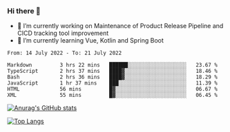 ### Hi there 👋

- 🔭 I’m currently working on Maintenance of Product Release Pipeline and CICD tracking tool improvement
- 🌱 I’m currently learning Vue, Kotlin and Spring Boot

<!--START_SECTION:waka-->

```text
From: 14 July 2022 - To: 21 July 2022

Markdown         3 hrs 22 mins   ██████░░░░░░░░░░░░░░░░░░░   23.67 %
TypeScript       2 hrs 37 mins   ████▓░░░░░░░░░░░░░░░░░░░░   18.46 %
Bash             2 hrs 36 mins   ████▓░░░░░░░░░░░░░░░░░░░░   18.29 %
JavaScript       1 hr 37 mins    ███░░░░░░░░░░░░░░░░░░░░░░   11.39 %
HTML             56 mins         █▓░░░░░░░░░░░░░░░░░░░░░░░   06.67 %
XML              55 mins         █▓░░░░░░░░░░░░░░░░░░░░░░░   06.45 %
```

<!--END_SECTION:waka-->

[![Anurag's GitHub stats](https://github-readme-stats.vercel.app/api?username=yunhao981&show_icons=true&theme=solarized-dark)](https://github.com/anuraghazra/github-readme-stats)

[![Top Langs](https://github-readme-stats.vercel.app/api/top-langs/?username=yunhao981&theme=solarized-dark&layout=compact)](https://github.com/anuraghazra/github-readme-stats)

<!--
**yunhao981/yunhao981** is a ✨ _special_ ✨ repository because its `README.md` (this file) appears on your GitHub profile.

Here are some ideas to get you started:

- 🔭 I’m currently working on Maintenance of Release Pipeline and CICD tracking tool improvement
- 🌱 I’m currently learning Vue, Kotlin and Spring Boot
- 👯 I’m looking to collaborate on ...
- 🤔 I’m looking for help with ...
- 💬 Ask me about ...
- 📫 How to reach me: ...
- 😄 Pronouns: ...
- ⚡ Fun fact: ...
-->



